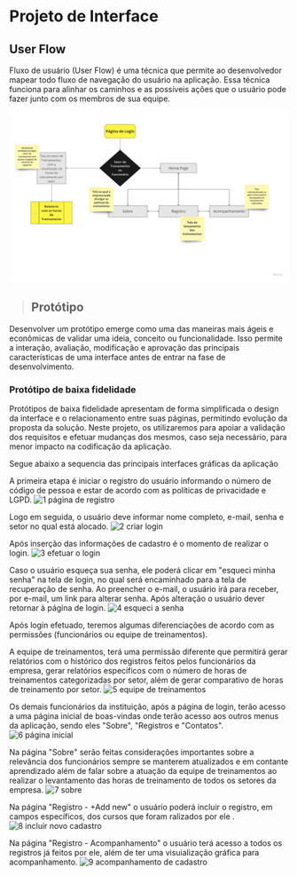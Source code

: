 
# Projeto de Interface

## User Flow

Fluxo de usuário (User Flow) é uma técnica que permite ao desenvolvedor mapear todo fluxo de navegação do usuário na aplicação. Essa técnica funciona para alinhar os caminhos e as possíveis ações que o usuário pode fazer junto com os membros de sua equipe.

![Fluxo do usuário!](https://github.com/ICEI-PUC-Minas-PMV-ADS/pmv-ads-2023-2-e1-proj-web-t7-controle-de-horas-de-treinamento/blob/main/documentos/img/Fluxo%20do%20processo.jpg)

> ## Protótipo

Desenvolver um protótipo emerge como uma das maneiras mais ágeis e econômicas de validar uma ideia, conceito ou funcionalidade. Isso permite a interação, avaliação, modificação e aprovação das principais características de uma interface antes de entrar na fase de desenvolvimento.

### Protótipo de baixa fidelidade

Protótipos de baixa fidelidade apresentam de forma simplificada o design da interface e o relacionamento entre suas páginas, permitindo evolução da proposta da solução. Neste projeto, os utilizaremos para apoiar a validação dos requisitos e efetuar mudanças dos mesmos, caso seja necessário, para menor impacto na codificação da aplicação.

Segue abaixo a sequencia das principais interfaces gráficas da aplicação 

A primeira etapa é iniciar o registro do usuário informando o número de código de pessoa e estar de acordo com as políticas de privacidade e LGPD.
![1 página de registro](https://github.com/ICEI-PUC-Minas-PMV-ADS/pmv-ads-2023-2-e1-proj-web-t7-controle-de-horas-de-treinamento/assets/145286942/dccee272-09c1-43bd-a345-526ebb62d1dc)

Logo em seguida, o usuário deve informar nome completo, e-mail, senha e setor no qual está alocado.
![2 criar login](https://github.com/ICEI-PUC-Minas-PMV-ADS/pmv-ads-2023-2-e1-proj-web-t7-controle-de-horas-de-treinamento/assets/145286942/2c79ff82-b0b0-4ba0-9558-62bb12c40d36)

Após inserção das informações de cadastro é o momento de realizar o login.
![3 efetuar o login](https://github.com/ICEI-PUC-Minas-PMV-ADS/pmv-ads-2023-2-e1-proj-web-t7-controle-de-horas-de-treinamento/assets/145286942/396844fc-718b-4e5d-afaf-be6986c48f4f)

Caso o usuário esqueça sua senha, ele poderá clicar em "esqueci minha senha" na tela de login, no qual será encaminhado para a tela de recuperação de senha. Ao preencher o e-mail, o usuário irá para receber, por e-mail, um link para alterar senha. Após alteração o usuário dever retornar à página de login.
![4 esqueci a senha](https://github.com/ICEI-PUC-Minas-PMV-ADS/pmv-ads-2023-2-e1-proj-web-t7-controle-de-horas-de-treinamento/assets/145286942/845a599f-67fb-4f78-a43e-66cc7323b2d2)

Após login efetuado, teremos algumas diferenciações de acordo com as permissões (funcionários ou equipe de treinamentos). 

A equipe de treinamentos, terá uma permissão diferente que permitirá gerar relatórios com o histórico dos registros feitos pelos funcionários da empresa, gerar relatórios específicos com o número de horas de treinamentos categorizadas por setor, além de gerar comparativo de horas de treinamento por setor.
![5 equipe de treinamentos](https://github.com/ICEI-PUC-Minas-PMV-ADS/pmv-ads-2023-2-e1-proj-web-t7-controle-de-horas-de-treinamento/assets/145286942/f0e55ea9-be49-4266-954c-1de1a4f0f7c8)

Os demais funcionários da instituição, após a página de login, terão acesso a uma página inicial de boas-vindas onde terão acesso aos outros menus da aplicação, sendo eles "Sobre", "Registros e "Contatos".
![6 página inicial](https://github.com/ICEI-PUC-Minas-PMV-ADS/pmv-ads-2023-2-e1-proj-web-t7-controle-de-horas-de-treinamento/assets/145286942/0e8a654e-53b0-47ab-a80d-db12e528eb8b)

Na página "Sobre" serão feitas considerações importantes sobre a relevância dos funcionários sempre se manterem atualizados e em contante aprendizado além de falar sobre a atuação da equipe de treinamentos ao realizar o levantamento das horas de treinamento de todos os setores da empresa.
![7 sobre](https://github.com/ICEI-PUC-Minas-PMV-ADS/pmv-ads-2023-2-e1-proj-web-t7-controle-de-horas-de-treinamento/assets/145286942/a5e53a3e-edfb-4cf4-9545-67e0186bd2cb)

Na página "Registro - +Add new" o usuário poderá incluir o registro, em campos específicos, dos cursos que foram ralizados por ele .
![8 incluir novo cadastro](https://github.com/ICEI-PUC-Minas-PMV-ADS/pmv-ads-2023-2-e1-proj-web-t7-controle-de-horas-de-treinamento/assets/145286942/6db353a5-4429-43e9-b1c8-0010944cdc6c)

Na página "Registro - Acompanhamento" o usuário terá acesso a todos os registros já feitos por ele, além de ter uma visuialização gráfica para acompanhamento.
![9 acompanhamento de cadastro](https://github.com/ICEI-PUC-Minas-PMV-ADS/pmv-ads-2023-2-e1-proj-web-t7-controle-de-horas-de-treinamento/assets/145286942/7ed0eade-6fc3-4b33-aab0-c34fc2ace521)
